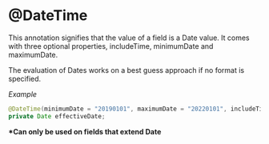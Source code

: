 # @DateTime
This annotation signifies that the value of a field is a Date value. It comes with three optional properties, includeTime, minimumDate and maximumDate.

The evaluation of Dates works on a best guess approach if no format is specified.


_Example_
```java
@DateTime(minimumDate = "20190101", maximumDate = "20220101", includeTime = true, format ="yyyyMMdd")
private Date effectiveDate;
```

__*Can only be used on fields that extend Date__